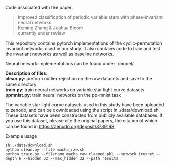 Code associated with the paper:
  > Improved classification of periodic variable stars with phase-invariant neural networks\
  > Keming Zhang & Joshua Bloom\
  > currently under review

This repository contains pytorch implementations of the cyclic-permutation invariant networks used in our study.
It also contains code to train and test the invariant networks as well as baseline networks.

Neural network implementations can be found under ./model/

**Description of files**:\
**clean.py**: preform outlier rejection on the raw datasets and save to the same directory\
**train.py**: train neural networks on variable star light curve datasets\
**ppmnist.py**: train neural networks on the pp-mnist task


The variable star light curve datasets used in this study have been uploaded to zenodo, and can be downloaded using the
script in ./data/download.sh. These datasets have been constructed from publicly available databases. 
If you use this dataset, please cite the original papers, the citation of which can be found in 
https://zenodo.org/deposit/3739198

Example usage
```
sh ./data/download.sh
python clean.py --file macho_raw.sh
python train.py --filename macho_raw_cleaned.pkl --network iresnet --depth 6 --hidden 32 --max_hidden 32 --path results
```
